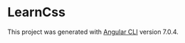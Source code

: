 # LearnCss

This project was generated with [Angular CLI](https://github.com/angular/angular-cli) version 7.0.4.
